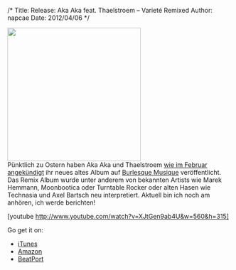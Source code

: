 /*
Title: Release: Aka Aka feat. Thaelstroem &#8211; Varieté Remixed
Author: napcae
Date: 2012/04/06
*/

[<img src="https://napcae.files.wordpress.com/2012/04/burcd002_cover_big_300dpi.jpg?w=300" alt="" title="wordandsound_print_FIN" width="300" height="300" class="aligncenter size-medium wp-image-390" />][1]  
Pünktlich zu Ostern haben Aka Aka und Thaelstroem [wie im Februar angekündigt][2] ihr neues altes Album auf [Burlesque Musique][3] veröffentlicht. Das Remix Album wurde unter anderem von bekannten Artists wie Marek Hemmann, Moonbootica oder Turntable Rocker oder alten Hasen wie Technasia und Axel Bartsch neu interpretiert. Aktuell bin ich noch am anhören, ich werde berichten!

[youtube http://www.youtube.com/watch?v=XJtGen9ab4U&w=560&h=315]  
  
Go get it on: 

*   [iTunes][4]
*   [Amazon][5]
*   [BeatPort][6]

 [1]: https://napcae.files.wordpress.com/2012/04/burcd002_cover_big_300dpi.jpg
 [2]: https://napcae.wordpress.com/2012/02/26/aka-aka-thalstroem-variete-remixed/
 [3]: https://www.myspace.com/burlesquemusique
 [4]: http://itunes.apple.com/de/album/variete-remixed/id507192460
 [5]: http://www.amazon.de/gp/product/B007GGO322/ref=s9_simh_gw_p15_d0_g15_i4?pf_rd_m=A3JWKAKR8XB7XF&pf_rd_s=center-2&pf_rd_r=0B36BV4FXE1D4P8D8Q5N&pf_rd_t=101&pf_rd_p=463375173&pf_rd_i=301128
 [6]: http://www.beatport.com/release/variete-remixed/888753
